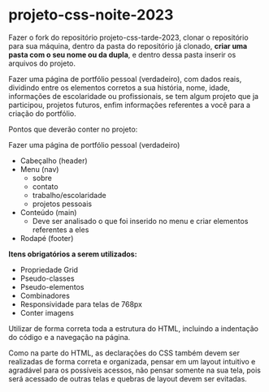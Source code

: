 # projeto-css-noite-2023

Fazer o fork do repositório projeto-css-tarde-2023, clonar o repositório para sua máquina, dentro da pasta do repositório já clonado, ****criar uma pasta com o seu nome ou da dupla****, e dentro dessa pasta inserir os arquivos do projeto.

Fazer uma página de portfólio pessoal (verdadeiro), com dados reais, dividindo entre os elementos corretos a sua história, nome, idade, informações de escolaridade ou profissionais, se tem algum projeto que ja participou, projetos futuros, enfim informações referentes a você para a criação do portfólio.


Pontos que deverão conter no projeto:

Fazer uma página de portfólio pessoal (verdadeiro)
- Cabeçalho (header)
- Menu (nav)
  - sobre
  - contato
  - trabalho/escolaridade
  - projetos pessoais
- Conteúdo (main)
  - Deve ser analisado o que foi inserido no menu e criar elementos referentes a eles 
- Rodapé (footer)


****Itens obrigatórios a serem utilizados:****
- Propriedade Grid
- Pseudo-classes
- Pseudo-elementos
- Combinadores
- Responsividade para telas de 768px
- Conter imagens


Utilizar de forma correta toda a estrutura do HTML, incluindo a indentação do código e a navegação na página.

Como na parte do HTML, as declarações do CSS também devem ser realizadas de forma correta e organizada, pensar em um layout intuitivo e agradável para os possíveis acessos, não pensar somente na sua tela, pois será acessado de outras telas e quebras de layout devem ser evitadas.
